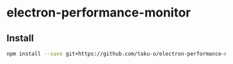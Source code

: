 electron-performance-monitor
===========================================

## Install

```bash
npm install --save git+https://github.com/taku-o/electron-performance-monitor#master
````

